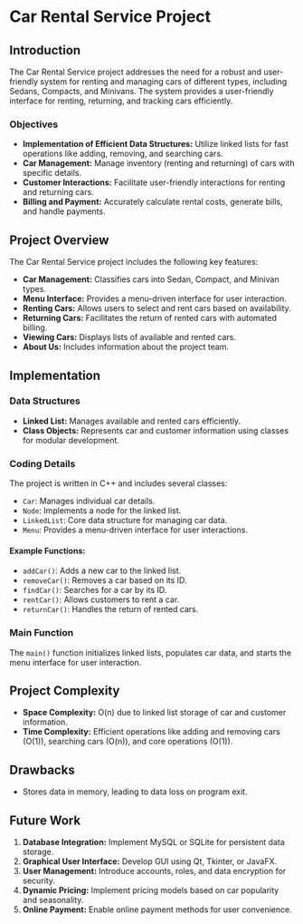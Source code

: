 # Car Rental Service Project

## Introduction
The Car Rental Service project addresses the need for a robust and user-friendly system for renting and managing cars of different types, including Sedans, Compacts, and Minivans. The system provides a user-friendly interface for renting, returning, and tracking cars efficiently.

### Objectives
- **Implementation of Efficient Data Structures:** Utilize linked lists for fast operations like adding, removing, and searching cars.
- **Car Management:** Manage inventory (renting and returning) of cars with specific details.
- **Customer Interactions:** Facilitate user-friendly interactions for renting and returning cars.
- **Billing and Payment:** Accurately calculate rental costs, generate bills, and handle payments.

## Project Overview
The Car Rental Service project includes the following key features:
- **Car Management:** Classifies cars into Sedan, Compact, and Minivan types.
- **Menu Interface:** Provides a menu-driven interface for user interaction.
- **Renting Cars:** Allows users to select and rent cars based on availability.
- **Returning Cars:** Facilitates the return of rented cars with automated billing.
- **Viewing Cars:** Displays lists of available and rented cars.
- **About Us:** Includes information about the project team.

## Implementation
### Data Structures
- **Linked List:** Manages available and rented cars efficiently.
- **Class Objects:** Represents car and customer information using classes for modular development.

### Coding Details
The project is written in C++ and includes several classes:
- `Car`: Manages individual car details.
- `Node`: Implements a node for the linked list.
- `LinkedList`: Core data structure for managing car data.
- `Menu`: Provides a menu-driven interface for user interactions.

#### Example Functions:
- `addCar()`: Adds a new car to the linked list.
- `removeCar()`: Removes a car based on its ID.
- `findCar()`: Searches for a car by its ID.
- `rentCar()`: Allows customers to rent a car.
- `returnCar()`: Handles the return of rented cars.

### Main Function
The `main()` function initializes linked lists, populates car data, and starts the menu interface for user interaction.

## Project Complexity
- **Space Complexity:** O(n) due to linked list storage of car and customer information.
- **Time Complexity:** Efficient operations like adding and removing cars (O(1)), searching cars (O(n)), and core operations (O(1)).

## Drawbacks
- Stores data in memory, leading to data loss on program exit.
  
## Future Work
1. **Database Integration:** Implement MySQL or SQLite for persistent data storage.
2. **Graphical User Interface:** Develop GUI using Qt, Tkinter, or JavaFX.
3. **User Management:** Introduce accounts, roles, and data encryption for security.
4. **Dynamic Pricing:** Implement pricing models based on car popularity and seasonality.
5. **Online Payment:** Enable online payment methods for user convenience.


